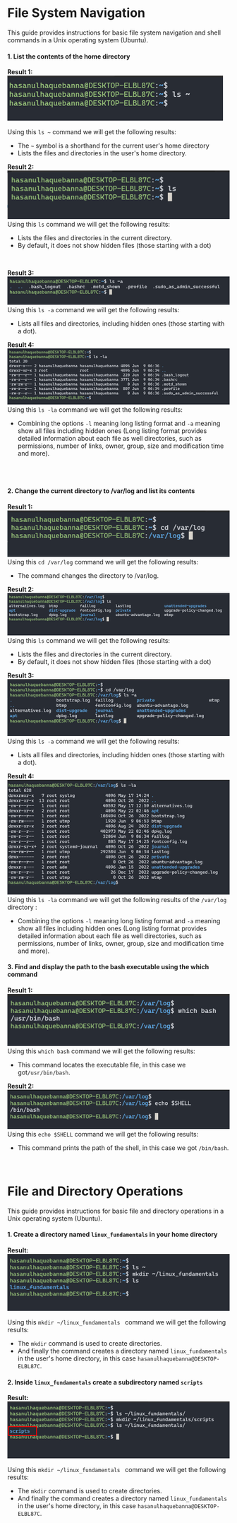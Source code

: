 # File System Navigation

This guide provides instructions for basic file system navigation and shell commands in a Unix operating system (Ubuntu).

#### 1. List the contents of the home directory

**Result 1:**
![Alt text](./screenshots/home_contents.png)

Using this `ls ~` command we will get the following results:

- The `~` symbol is a shorthand for the current user's home directory
- Lists the files and directories in the user's home directory.
  <br/>

**Result 2:**
![Alt text](./screenshots/home_contents1.png)
Using this `ls` command we will get the following results:

- Lists the files and directories in the current directory.
- By default, it does not show hidden files (those starting with a dot)

<br/>

**Result 3:**
![Alt text](./screenshots/home_contents2.png)
Using this `ls -a` command we will get the following results:

- Lists all files and directories, including hidden ones (those starting with a dot).
  <br/>

**Result 4:**
![Alt text](./screenshots/home_contents3.png)
Using this `ls -la` command we will get the following results:

- Combining the options `-l` meaning long listing format and `-a` meaning show all files including hidden ones (Long listing format provides detailed information about each file as well directories, such as permissions, number of links, owner, group, size and modification time and more).

<br/> <br/>

#### 2. Change the current directory to /var/log and list its contents

**Result 1:**
![Alt text](./screenshots/var_log_contents1.png)
Using this `cd /var/log` command we will get the following results:

- The command changes the directory to /var/log.
  <br/>

**Result 2:**
![Alt text](./screenshots/var_log_contents2.png)
Using this `ls` command we will get the following results:

- Lists the files and directories in the current directory.
- By default, it does not show hidden files (those starting with a dot)
  <br/>

**Result 3:**
![Alt text](./screenshots/var_log_contents3.png)
Using this `ls -a` command we will get the following results:

- Lists all files and directories, including hidden ones (those starting with a dot).
  <br/>

**Result 4:**
![Alt text](./screenshots/var_log_contents4.png)
Using this `ls -la` command we will get the following results of the `/var/log` directory :

- Combining the options `-l` meaning long listing format and `-a` meaning show all files including hidden ones (Long listing format provides detailed information about each file as well directories, such as permissions, number of links, owner, group, size and modification time and more).

#### 3. Find and display the path to the bash executable using the which command

**Result 1:**
![Alt text](./screenshots/which_bash.png)
Using this `which bash` command we will get the following results:

- This command locates the executable file, in this case we got`/usr/bin/bash`.
  <br/>

**Result 2:**
![Alt text](./screenshots/current_shell.png)
Using this `echo $SHELL` command we will get the following results:

- This command prints the path of the shell, in this case we got `/bin/bash`.
  <br/><br/><br/>

# File and Directory Operations

This guide provides instructions for basic file and directory operations in a Unix operating system (Ubuntu).

#### 1. Create a directory named `linux_fundamentals` in your home directory

**Result:**
![Alt text](./screenshots/linux_fundamentals_dir.png)

Using this `mkdir ~/linux_fundamentals
` command we will get the following results:

- The `mkdir` command is used to create directories.
- And finally the command creates a directory named `linux_fundamentals` in the user's home directory, in this case `hasanulhaquebanna@DESKTOP-ELBL87C`.
  <br/>

#### 2. Inside `linux_fundamentals` create a subdirectory named `scripts`

**Result:**
![Alt text](./screenshots/linux_fundamentals_subdir.png)

Using this `mkdir ~/linux_fundamentals
` command we will get the following results:

- The `mkdir` command is used to create directories.
- And finally the command creates a directory named `linux_fundamentals` in the user's home directory, in this case `hasanulhaquebanna@DESKTOP-ELBL87C`.
  <br/>
